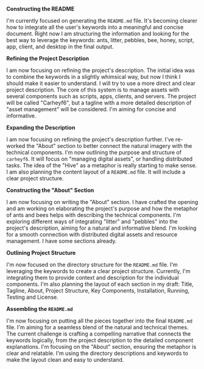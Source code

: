 **Constructing the README**

I'm currently focused on generating the `README.md` file. It's becoming clearer how to integrate all the user's keywords into a meaningful and concise document. Right now I am structuring the information and looking for the best way to leverage the keywords: ants, litter, pebbles, bee, honey, script, app, client, and desktop in the final output.


**Refining the Project Description**

I am now focusing on refining the project's description. The initial idea was to combine the keywords in a slightly whimsical way, but now I think I should make it easier to understand. I will try to use a more direct and clear project description. The core of this system is to manage assets with several components such as scripts, apps, clients, and servers. The project will be called "Carheyf6", but a tagline with a more detailed description of "asset management" will be considered. I'm aiming for concise and informative.


**Expanding the Description**

I am now focusing on refining the project's description further. I've re-worked the "About" section to better connect the natural imagery with the technical components. I'm now outlining the purpose and structure of `carheyf6`. It will focus on "managing digital assets", or handling distributed tasks. The idea of the "Hive" as a metaphor is really starting to make sense. I am also planning the content layout of a `README.md` file. It will include a clear project structure.


**Constructing the "About" Section**

I am now focusing on writing the "About" section. I have crafted the opening and am working on elaborating the project's purpose and how the metaphor of ants and bees helps with describing the technical components. I'm exploring different ways of integrating "litter" and "pebbles" into the project's description, aiming for a natural and informative blend. I'm looking for a smooth connection with distributed digital assets and resource management. I have some sections already.


**Outlining Project Structure**

I'm now focused on the directory structure for the `README.md` file. I'm leveraging the keywords to create a clear project structure. Currently, I'm integrating them to provide context and description for the individual components. I'm also planning the layout of each section in my draft: Title, Tagline, About, Project Structure, Key Components, Installation, Running, Testing and License.


**Assembling the `README.md`**

I'm now focusing on putting all the pieces together into the final `README.md` file. I'm aiming for a seamless blend of the natural and technical themes. The current challenge is crafting a compelling narrative that connects the keywords logically, from the project description to the detailed component explanations. I'm focusing on the "About" section, ensuring the metaphor is clear and relatable. I'm using the directory descriptions and keywords to make the layout clean and easy to understand.


